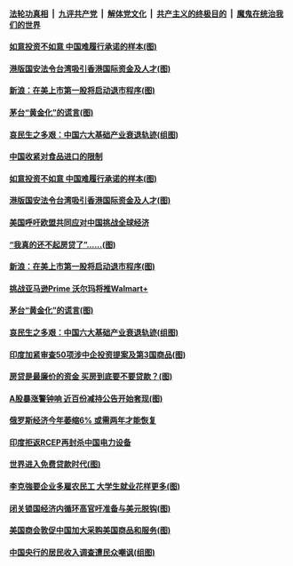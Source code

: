 ####  [法轮功真相](../../../../basic/blob/master/README.md?t=07082302) &nbsp;|&nbsp; [九评共产党](../../../../9ping.md/blob/master/README.md?t=07082302) &nbsp;|&nbsp; [解体党文化](../../../../jtdwh.md/blob/master/README.md?t=07082302)  &nbsp;|&nbsp; [共产主义的终极目的](../../../../gczydzjmd.md/blob/master/README.md?t=07082302) &nbsp;|&nbsp; [魔鬼在统治我们的世界](../../../../mgztzwmdsj.md/blob/master/README.md?t=07082302) 

#### [如意投资不如意 中国难履行承诺的样本(图)](../pages/p5/939080.md?t=07082302) 

#### [港版国安法令台湾吸引香港国际资金及人才(图)](../pages/p5/939076.md?t=07082302) 

#### [新浪：在美上市第一股将启动退市程序(图)](../pages/p5/939023.md?t=07082302) 

#### [茅台“黄金化”的谎言(图)](../pages/p5/939017.md?t=07082302) 

#### [哀民生之多艰：中国六大基础产业衰退轨迹(组图)](../pages/p5/939007.md?t=07082302) 


#### [中国收紧对食品进口的限制](../pages/p5/939082.md?t=07082302) 

#### [如意投资不如意 中国难履行承诺的样本(图)](../pages/p5/939080.md?t=07082302) 

#### [港版国安法令台湾吸引香港国际资金及人才(图)](../pages/p5/939076.md?t=07082302) 

#### [美国呼吁欧盟共同应对中国挑战全球经济](../pages/p5/939074.md?t=07082302) 

#### [“我真的还不起房贷了”……(图)](../pages/p5/939012.md?t=07082302) 

#### [新浪：在美上市第一股将启动退市程序(图)](../pages/p5/939023.md?t=07082302) 

#### [挑战亚马逊Prime 沃尔玛将推Walmart+](../pages/p5/939020.md?t=07082302) 

#### [茅台“黄金化”的谎言(图)](../pages/p5/939017.md?t=07082302) 

#### [哀民生之多艰：中国六大基础产业衰退轨迹(组图)](../pages/p5/939007.md?t=07082302) 


#### [印度加紧审查50项涉中企投资提案及第3国商品(图)](../pages/p5/938987.md?t=07082302) 

#### [房贷是最廉价的资金 买房到底要不要贷款？(图)](../pages/p5/938982.md?t=07082302) 

#### [A股暴涨警钟响 近百份减持公告开始套现(图)](../pages/p5/938981.md?t=07082302) 

#### [俄罗斯经济今年萎缩6% 或需两年才能恢复](../pages/p5/938968.md?t=07082302) 

#### [印度拒返RCEP再封杀中国电力设备](../pages/p5/938910.md?t=07082302) 

#### [世界进入免费贷款时代(图)](../pages/p5/938900.md?t=07082302) 

#### [李克強要企业多雇农民工 大学生就业花样更多(图)](../pages/p5/938870.md?t=07082302) 

#### [闭关锁国经济内循环高官吁准备与美元脱钩(图)](../pages/p5/938898.md?t=07082302) 

#### [美国商会敦促中国加大采购美国商品和服务(图)](../pages/p5/938895.md?t=07082302) 

#### [中国央行的居民收入调查遭民众嘲讽(组图)](../pages/p5/938858.md?t=07082302) 

